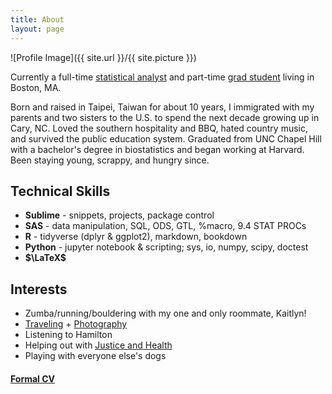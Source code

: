 ```yaml
---
title: About
layout: page
---
```

![Profile Image]({{ site.url }}/{{ site.picture }})

<p>Currently a full-time <a href="https://www.hsph.harvard.edu/cbar/">statistical analyst</a> and part-time <a href="https://www.hsph.harvard.edu/biostatistics/masters-programs/">grad student</a> living in Boston, MA.</p>

<p>Born and raised in Taipei, Taiwan for about 10 years, I immigrated with my parents and two sisters to the U.S. to spend the next decade growing up in Cary, NC. Loved the southern hospitality and BBQ, hated country music, and survived the public education system. Graduated from UNC Chapel Hill with a bachelor's degree in biostatistics and began working at Harvard. Been staying young, scrappy, and hungry since. </p>

<h2>Technical Skills</h2>

<ul class="skill-list">
	<li><b>Sublime</b> - snippets, projects, package control</li>
	<li><b>SAS</b> - data manipulation, SQL, ODS, GTL, %macro, 9.4 STAT PROCs</li>
	<li><b>R</b> - tidyverse (dplyr & ggplot2), markdown, bookdown</li>
	<li><b>Python</b> - jupyter notebook & scripting; sys, io, numpy, scipy, doctest</li>
	<li><b>$\LaTeX$</b></li>
</ul>

<h2>Interests</h2>

<ul>
	<li>Zumba/running/bouldering with my one and only roommate, Kaitlyn!</li>
	<li><a href="http://euniceyeh.github.io/indigo/travel">Traveling</a> + <a href="http://delightful-voyage.tumblr.com/">Photography</a></li>
	<li>Listening to Hamilton</li>
	<li>Helping out with <a href="http://justiceandhealth.org">Justice and Health</a></li>
	<li>Playing with everyone else's dogs</li>
</ul>

<h4><a href="https://euniceyeh.github.io/indigo/assets/2018_euniceyeh_CV.pdf">Formal CV</a></h4>
